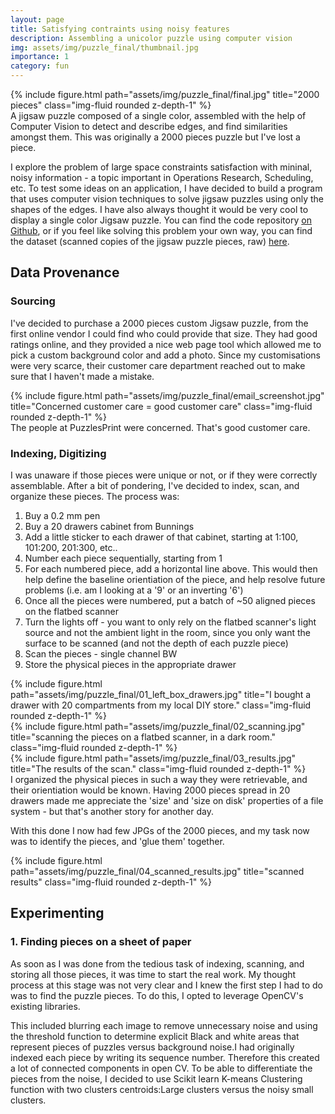 ```yaml
---
layout: page
title: Satisfying contraints using noisy features
description: Assembling a unicolor puzzle using computer vision
img: assets/img/puzzle_final/thumbnail.jpg
importance: 1
category: fun
---
```


<div class="row">
    <div class="col-sm mt-3 mt-md-0">
        {% include figure.html path="assets/img/puzzle_final/final.jpg" title="2000 pieces" class="img-fluid rounded z-depth-1" %}
    </div>
</div>
<div class="caption">
    A jigsaw puzzle composed of a single color, assembled with the help of Computer Vision to detect and describe edges, and find similarities amongst them. This was originally a 2000 pieces puzzle but I've lost a piece.
</div>

I explore the problem of large space constraints satisfaction with mininal, noisy information - a topic important in Operations Research, Scheduling, etc. To test some ideas on an application, I have decided to build a program that uses computer vision techniques to solve jigsaw puzzles using only the shapes of the edges. I have also always thought it would be very cool to display a single color Jigsaw puzzle.
You can find the code repository [on Github](https://github.com/eyast/PuzzleGenerator), or if you feel like solving this problem your own way, you can find the dataset (scanned copies of the jigsaw puzzle pieces, raw) [here](https://www.kaggle.com/datasets/etaifour/jigsawpuzzle).

## Data Provenance
### Sourcing

I've decided to purchase a 2000 pieces custom Jigsaw puzzle, from the first online vendor I could find who could provide that size. They had good ratings online, and they provided a nice web page tool which allowed me to pick a custom background color and add a photo. Since my customisations were very scarce, their customer care department reached out to make sure that I haven't made a mistake.

<div class="row">
    <div class="col-sm mt-3 mt-md-0">
        {% include figure.html path="assets/img/puzzle_final/email_screenshot.jpg" title="Concerned customer care = good customer care" class="img-fluid rounded z-depth-1" %}
    </div>
</div>
<div class="caption">
    The people at PuzzlesPrint were concerned. That's good customer care.
</div>

### Indexing, Digitizing
I was unaware if those pieces were unique or not, or if they were correctly assemblable. After a bit of pondering, I've decided to index, scan, and organize these pieces. The process was:
1. Buy a 0.2 mm pen
2. Buy a 20 drawers cabinet from Bunnings
3. Add a little sticker to each drawer of that cabinet, starting at 1:100, 101:200, 201:300, etc..
4. Number each piece sequentially, starting from 1
5. For each numbered piece, add a horizontal line above. This would then help define the baseline orientiation of the piece, and help resolve future problems (i.e. am I looking at a '9' or an inverting '6')
6. Once all the pieces were numbered, put a batch of ~50 aligned pieces on the flatbed scanner
7. Turn the lights off - you want to only rely on the flatbed scanner's light source and not the ambient light in the room, since you only want the surface to be scanned (and not the depth of each puzzle piece)
8. Scan the pieces - single channel BW
9. Store the physical pieces in the appropriate drawer

<div class="row">
    <div class="col-sm mt-3 mt-md-0">
        {% include figure.html path="assets/img/puzzle_final/01_left_box_drawers.jpg" title="I bought a drawer with 20 compartments from my local DIY store." class="img-fluid rounded z-depth-1" %}
    </div>
    <div class="col-sm mt-3 mt-md-0">
        {% include figure.html path="assets/img/puzzle_final/02_scanning.jpg" title="scanning the pieces on a flatbed scanner, in a dark room." class="img-fluid rounded z-depth-1" %}
    </div>
    <div class="col-sm mt-3 mt-md-0">
        {% include figure.html path="assets/img/puzzle_final/03_results.jpg" title="The results of the scan." class="img-fluid rounded z-depth-1" %}
    </div>
</div>
<div class="caption">
    I organized the physical pieces in such a way they were retrievable, and their orientiation would be known. Having 2000 pieces spread in 20 drawers made me appreciate the 'size' and 'size on disk' properties of a file system - but that's another story for another day.
</div>

With this done I now had few JPGs of the 2000 pieces, and my task now was to identify the pieces, and 'glue them' together.

<div class="row">
    <div class="col-sm mt-3 mt-md-0">
        {% include figure.html path="assets/img/puzzle_final/04_scanned_results.jpg" title="scanned results" class="img-fluid rounded z-depth-1" %}
    </div>
</div>


## Experimenting
### 1. Finding pieces on a sheet of paper

As soon as I was done from the tedious task of indexing, scanning, and storing all those pieces, it was time to start the real work. My thought process at this stage was not very clear and I knew the first step I had to do was to find the puzzle pieces. To do this, I opted to leverage OpenCV's existing libraries.

This included blurring each image to remove unnecessary noise and using the threshold function to determine explicit Black and white areas that represent pieces of puzzles versus background noise.I had originally indexed each piece by writing its sequence number. Therefore this created a lot of connected components in open CV. To be able to differentiate the pieces from the noise, I decided to use Scikit learn K-means Clustering function with two clusters centroids:Large clusters versus the noisy small clusters.